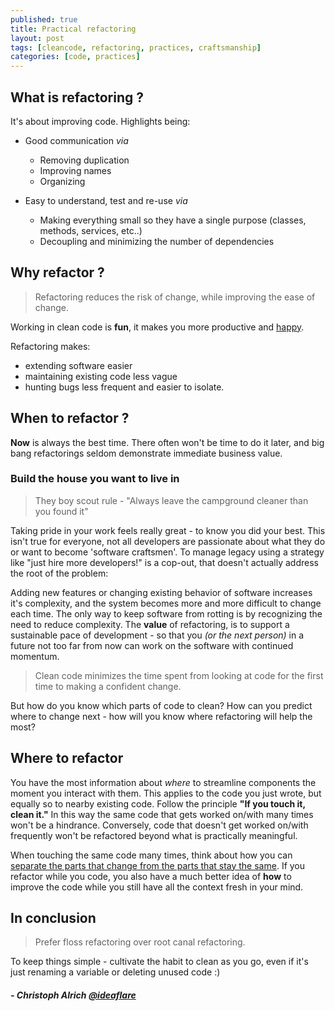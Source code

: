 ```yaml
---
published: true
title: Practical refactoring
layout: post
tags: [cleancode, refactoring, practices, craftsmanship]
categories: [code, practices]
---
```

## What is refactoring ?

It's about improving code. Highlights being:

* Good communication _via_
  * Removing duplication 
  * Improving names
  * Organizing

* Easy to understand, test and re-use _via_
  * Making everything small so they have a single purpose (classes, methods, services, etc..) 
  * Decoupling and minimizing the number of dependencies

## Why refactor ?

> Refactoring reduces the risk of change, while improving the ease of change.

Working in clean code is **fun**, it makes you more productive and [happy](http://stackoverflow.com/research/developer-survey-2016#developers-who-code-are-happy-developers).

Refactoring makes:

* extending software easier
* maintaining existing code less vague
* hunting bugs less frequent and easier to isolate. 

## When to refactor ?

**Now** is always the best time. There often won't be time to do it later, and big bang refactorings seldom demonstrate immediate business value.
### Build the house you want to live in

> They boy scout rule - "Always leave the campground cleaner than you found it"

Taking pride in your work feels really great - to know you did your best. This isn't true for everyone, not all developers are passionate about what they do or want to become 'software craftsmen'. To manage legacy using a strategy like "just hire more developers!" is a cop-out, that doesn't actually address the root of the problem: 

Adding new features or changing existing behavior of software increases it's complexity, and the system becomes more and more difficult to change each time. The only way to keep software from rotting is by recognizing the need to reduce complexity. The **value** of refactoring, is to support a sustainable pace of development - so that you _(or the next person)_ in a future not too far from now can work on the software with continued momentum.

> Clean code minimizes the time spent from looking at code for the first time to making a confident change.

But how do you know which parts of code to clean? How can you predict where to change next - how will you know where refactoring will help the most?

## Where to refactor

You have the most information about *where* to streamline components the moment you interact with them. This applies to the code you just wrote, but equally so to nearby existing code. Follow the principle **"If you touch it, clean it."** In this way the same code that gets worked on/with many times won't be a hindrance. Conversely, code that doesn't get worked on/with frequently won't be refactored beyond what is practically meaningful.

When touching the same code many times, think about how you can [separate the parts that change from the parts that stay the same](https://en.wikipedia.org/wiki/Open/closed_principle). If you refactor while you code, you also have a much better idea of **how** to improve the code while you still have all the context fresh in your mind.

## In conclusion

> Prefer floss refactoring over root canal refactoring.

To keep things simple - cultivate the habit to clean as you go, even if it's just renaming a variable or deleting unused code :)

##### - Christoph Alrich [@ideaflare](https://twitter.com/ideaflare)
